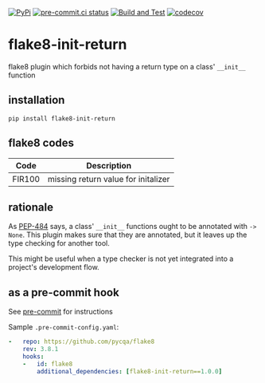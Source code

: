 [![PyPi](https://img.shields.io/pypi/v/flake8-init-return.svg)](https://pypi.python.org/pypi/flake8-init-return/)
[![pre-commit.ci status](https://results.pre-commit.ci/badge/github/keller00/flake8-init-return/main.svg)](https://results.pre-commit.ci/latest/github/keller00/flake8-init-return/main)
[![Build and Test](https://github.com/keller00/flake8-init-return/actions/workflows/test.yml/badge.svg)](https://github.com/keller00/flake8-init-return/actions/workflows/test.yml)
[![codecov](https://codecov.io/gh/keller00/flake8-init-return/branch/main/graph/badge.svg)](https://codecov.io/gh/keller00/flake8-init-return)

flake8-init-return
================

flake8 plugin which forbids not having a return type on a class' `__init__` function

## installation

`pip install flake8-init-return`

## flake8 codes

| Code   | Description                         |
|--------|-------------------------------------|
| FIR100 | missing return value for initalizer |

## rationale

As [PEP-484](https://peps.python.org/pep-0484/) says, a class' `__init__`
functions ought to be annotated with `-> None`. This plugin makes sure
that they are annotated, but it leaves up the type checking for another
tool.

This might be useful when a type checker is not yet integrated
into a project's development flow.


## as a pre-commit hook

See [pre-commit](https://github.com/pre-commit/pre-commit) for instructions

Sample `.pre-commit-config.yaml`:

```yaml
-   repo: https://github.com/pycqa/flake8
    rev: 3.8.1
    hooks:
    -   id: flake8
        additional_dependencies: [flake8-init-return==1.0.0]
```
